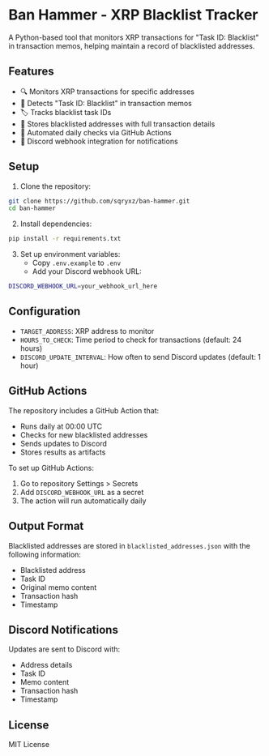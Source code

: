 # Ban Hammer - XRP Blacklist Tracker

A Python-based tool that monitors XRP transactions for "Task ID: Blacklist" in transaction memos, helping maintain a record of blacklisted addresses.

## Features

- 🔍 Monitors XRP transactions for specific addresses
- 📝 Detects "Task ID: Blacklist" in transaction memos
- 🏷️ Tracks blacklist task IDs
- 💾 Stores blacklisted addresses with full transaction details
- 🤖 Automated daily checks via GitHub Actions
- 📢 Discord webhook integration for notifications

## Setup

1. Clone the repository:
```bash
git clone https://github.com/sqryxz/ban-hammer.git
cd ban-hammer
```

2. Install dependencies:
```bash
pip install -r requirements.txt
```

3. Set up environment variables:
   - Copy `.env.example` to `.env`
   - Add your Discord webhook URL:
```bash
DISCORD_WEBHOOK_URL=your_webhook_url_here
```

## Configuration

- `TARGET_ADDRESS`: XRP address to monitor
- `HOURS_TO_CHECK`: Time period to check for transactions (default: 24 hours)
- `DISCORD_UPDATE_INTERVAL`: How often to send Discord updates (default: 1 hour)

## GitHub Actions

The repository includes a GitHub Action that:
- Runs daily at 00:00 UTC
- Checks for new blacklisted addresses
- Sends updates to Discord
- Stores results as artifacts

To set up GitHub Actions:
1. Go to repository Settings > Secrets
2. Add `DISCORD_WEBHOOK_URL` as a secret
3. The action will run automatically daily

## Output Format

Blacklisted addresses are stored in `blacklisted_addresses.json` with the following information:
- Blacklisted address
- Task ID
- Original memo content
- Transaction hash
- Timestamp

## Discord Notifications

Updates are sent to Discord with:
- Address details
- Task ID
- Memo content
- Transaction hash
- Timestamp

## License

MIT License 
